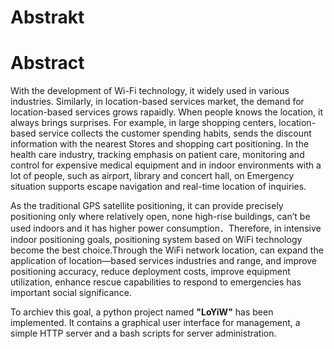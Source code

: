 # Abstrakt


# Abstract
With the development of Wi-Fi technology, it widely used in various industries. Similarly, in location-based services market, the
demand for location-based services grows rapaidly. When people knows the location, it always brings surprises. For example, in large shopping centers, location-based service collects the customer spending habits, sends the discount information with the nearest Stores and shopping cart positioning. In the health care industry, tracking emphasis on patient care, monitoring and control for expensive medical equipment and in indoor environments with a lot of people, such as airport, library and concert hall, on Emergency situation supports escape navigation and real-time location of inquiries.  

As the traditional GPS satellite positioning, it can provide precisely positioning only where relatively open, none high-rise buildings, can’t be used indoors and it has higher power consumption．Therefore, in intensive indoor positioning goals, positioning system
based on WiFi technology become the best choice.Through the WiFi network location, can expand the application of location—based services industries and range, and improve positioning accuracy, reduce deployment costs, improve equipment utilization, enhance rescue capabilities to respond to emergencies has important social significance.  



To archiev this goal, a python project named **"LoYiW"** has been implemented. It contains a graphical user interface for management, a simple HTTP server and a bash scripts for server administration.
